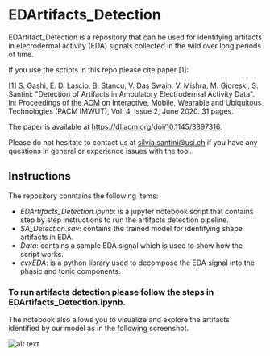 # EDArtifacts_Detection

EDArtifact_Detection is a repository that can be used for identifying artifacts in elecrodermal activity (EDA) signals collected in the wild over long periods of time. 

If you use the scripts in this repo please cite paper [1]:

[1] S. Gashi, E. Di Lascio, B. Stancu, V. Das Swain, V. Mishra, M. Gjoreski, S. Santini: "Detection of Artifacts in Ambulatory Electrodermal Activity Data". In: Proceedings of the ACM on Interactive, Mobile, Wearable and Ubiquitous Technologies (PACM IMWUT), Vol. 4, Issue 2, June 2020. 31 pages.

The paper is available at https://dl.acm.org/doi/10.1145/3397316.

Please do not hesitate to contact us at silvia.santini@usi.ch if you have any questions in general or experience issues with the tool.

## Instructions 

The repository conntains the following items:
- *EDArtifacts_Detection.ipynb*: is a jupyter notebook script that contains step by step instructions to run the artifacts detection pipeline. 
- *SA_Detection.sav*: contains the trained model for identifying shape artifacts in EDA. 
- *Data*: contains a sample EDA signal which is used to show how the script works.
- *cvxEDA*: is a python library used to decompose the EDA signal into the phasic and tonic components.

### To run artifacts detection please follow the steps in EDArtifacts_Detection.ipynb.

The notebook also allows you to visualize and explore the artifacts identified by our model as in the following screenshot.

![alt text](https://github.com/shkurtagashi/EDArtifacts_Detection/blob/master/Artifacts_visualization.png)





